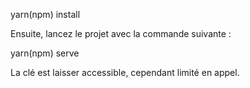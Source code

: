 yarn(npm) install

Ensuite, lancez le projet avec la commande suivante :

yarn(npm) serve

La clé est laisser accessible, cependant limité en appel.
